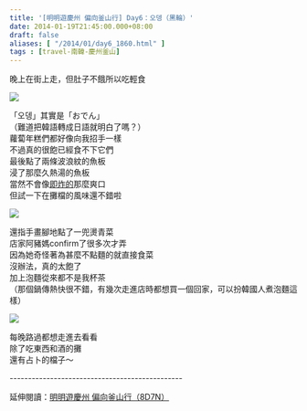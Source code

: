 ```yaml
---
title: '[明明遊慶州 偏向釜山行] Day6：오뎅（黑輪）'
date: 2014-01-19T21:45:00.000+08:00
draft: false
aliases: [ "/2014/01/day6_1860.html" ]
tags : [travel-南韓-慶州釜山]
---
```


晚上在街上走，但肚子不餓所以吃輕食  

![](/images/busanjj6d.jpg)

「오뎅」其實是「おでん」  
（難道把韓語轉成日語就明白了嗎？）  
蘿蔔年糕們都好像向我招手一樣  
不過真的很飽已經食不下它們  
最後點了兩條波浪紋的魚板  
浸了那麼久熱湯的魚板  
當然不會像[即炸的](https://hidie.net/busanjj1d/)那麼爽口  
但試一下在攤檔的風味還不錯啦  

![](/images/busanjj6d1.jpg)

還指手畫腳地點了一兜燙青菜  
店家阿豬媽confirm了很多次才弄  
因為她奇怪著為甚麼不點麵的就直接食菜  
沒辦法，真的太飽了  
加上泡麵從來都不是我杯茶  
（那個鍋傳熱快很不錯，有幾次走進店時都想買一個回家，可以扮韓國人煮泡麵這樣）  

![](/images/busanjj6d2.jpg)

每晚路過都想走進去看看  
除了吃東西和酒的攤  
還有占卜的檔子～  
  
\-----------------------------------------------  
  
延伸閱讀：[明明遊慶州 偏向釜山行（8D7N）](https://hidie.net/busanjj8d7n/)
